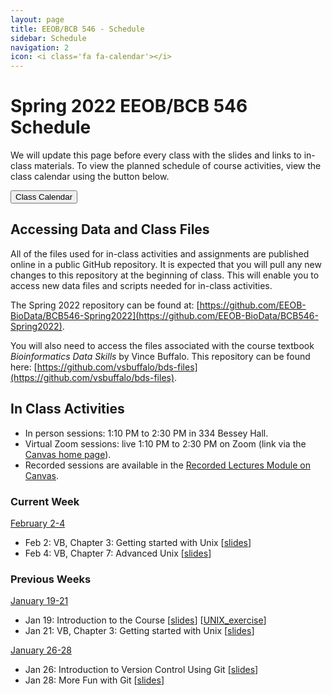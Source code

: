 ```yaml
---
layout: page
title: EEOB/BCB 546 - Schedule
sidebar: Schedule
navigation: 2
icon: <i class='fa fa-calendar'></i>
---
```


# Spring 2022 EEOB/BCB 546 Schedule

We will update this page before every class with the slides and links to in-class materials. To view the planned schedule of course activities, view the class calendar using the button below.

<a href="https://docs.google.com/spreadsheets/d/1TvUUkSHFgUm0TiEs5dXghUqxP-gdEvxs1jX_KYozsCE/edit?usp=sharing"><button type="button" class="btn btn-primary">Class Calendar</button></a>

## Accessing Data and Class Files

All of the files used for in-class activities and assignments are published online in a public GitHub repository. It is expected that you will pull any new changes to this repository at the beginning of class. This will enable you to access new data files and scripts needed for in-class activities.

The Spring 2022 repository can be found at: [https://github.com/EEOB-BioData/BCB546-Spring2022](https://github.com/EEOB-BioData/BCB546-Spring2022).

You will also need to access the files associated with the course textbook _Bioinformatics Data Skills_ by Vince Buffalo. This repository can be found here: [https://github.com/vsbuffalo/bds-files](https://github.com/vsbuffalo/bds-files).


## In Class Activities

* In person <i class="fas fa-users"></i> sessions: 1:10 PM to 2:30 PM in 334 Bessey Hall.
* Virtual <a href="https://canvas.iastate.edu/courses/89022"><i class="fas fa-video"></i></a> Zoom sessions: live 1:10 PM to 2:30 PM on Zoom (link via the [Canvas home page](https://canvas.iastate.edu/courses/89022)).
* Recorded <a href="https://canvas.iastate.edu/courses/89022/modules/565906"><i class="fas fa-play"></i></a> sessions are available in the [Recorded Lectures Module on Canvas](https://canvas.iastate.edu/courses/89022/modules/565906).


### Current Week
<!-- I think it'd be good to have the current week on top, so when starting a new week, please move
the previous week to the end and label it with the appropriate number -->

<u>February 2-4</u>


* Feb 2: VB, Chapter 3: Getting started with Unix [[slides](slides/lecture_21Jan-MBH.html)]
* Feb 4: VB, Chapter 7: Advanced Unix [[slides](slides/lecture_4-Feb-MBH.html)]


### Previous Weeks


<u>January 19-21</u>


* Jan 19: Introduction to the Course [[slides](slides/Week1_Lecture1.pdf)] [[UNIX_exercise](slides/Unix_Exercise_1.pdf)]
* Jan 21: VB, Chapter 3: Getting started with Unix [[slides](slides/lecture_21Jan-MBH.html)]

<u>January 26-28</u>

* Jan 26: Introduction to Version Control Using Git [[slides](slides/lecture_26Jan-TAH.html)]
* Jan 28: More Fun with Git [[slides](slides/lecture_28Jan-TAH.html)]
